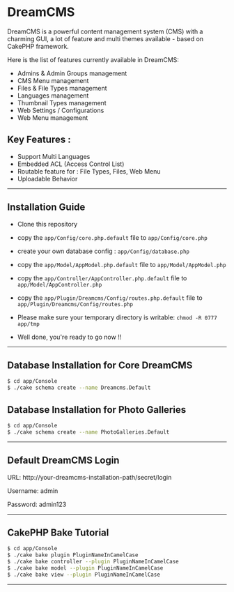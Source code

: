 DreamCMS
========

DreamCMS is a powerful content management system (CMS) with a charming GUI, a lot of feature and multi themes available - based on CakePHP framework.


Here is the list of features currently available in DreamCMS:

* Admins & Admin Groups management
* CMS Menu management
* Files & File Types management
* Languages management
* Thumbnail Types management
* Web Settings / Configurations
* Web Menu management

Key Features :
--------------
* Support Multi Languages
* Embedded ACL (Access Control List)
* Routable feature for : File Types, Files, Web Menu
* Uploadable Behavior

---------------------------------------


Installation Guide
------------------
* Clone this repository

* copy the `app/Config/core.php.default` file to `app/Config/core.php`

* create your own database config : `app/Config/database.php`

* copy the `app/Model/AppModel.php.default` file to `app/Model/AppModel.php`

* copy the `app/Controller/AppController.php.default` file to `app/Model/AppController.php`

* copy the `app/Plugin/Dreamcms/Config/routes.php.default` file to `app/Plugin/Dreamcms/Config/routes.php`

* Please make sure your temporary directory is writable: `chmod -R 0777 app/tmp`

* Well done, you're ready to go now !!


---------------------------------------

Database Installation for Core DreamCMS
---------------------------------------
```sh
$ cd app/Console
$ ./cake schema create --name Dreamcms.Default
```

Database Installation for Photo Galleries
-----------------------------------------
```sh
$ cd app/Console
$ ./cake schema create --name PhotoGalleries.Default
```

---------------------------------------

Default DreamCMS Login
----------------------
URL: http://your-dreamcms-installation-path/secret/login

Username: admin

Password: admin123

---------------------------------------


CakePHP Bake Tutorial
---------------------
```sh
$ cd app/Console 
$ ./cake bake plugin PluginNameInCamelCase 
$ ./cake bake controller --plugin PluginNameInCamelCase 
$ ./cake bake model --plugin PluginNameInCamelCase 
$ ./cake bake view --plugin PluginNameInCamelCase 
```

---------------------------------------